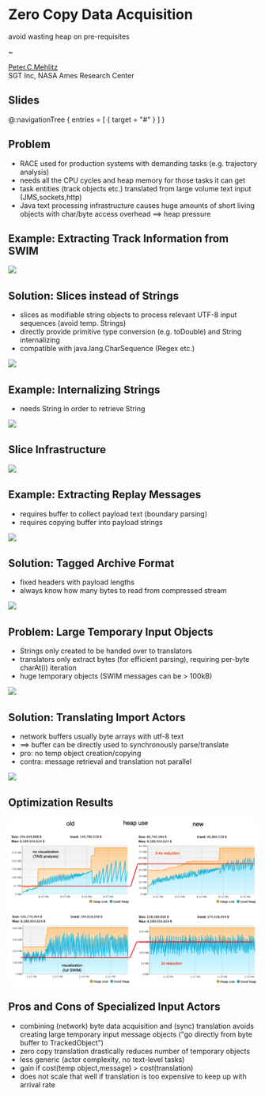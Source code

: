 # Zero Copy Data Acquisition
avoid wasting heap on pre-requisites<br/>


~


<a href="https://ti.arc.nasa.gov/profile/pcmehlitz/" rel="author">Peter.C.Mehlitz</a><br/>
SGT Inc, NASA Ames Research Center

## Slides
@:navigationTree { entries = [ { target = "#" } ] }


## Problem

* RACE used for production systems with demanding tasks (e.g. trajectory analysis)
* needs all the CPU cycles and heap memory for those tasks it can get
* task entities (track objects etc.) translated from large volume text input (JMS,sockets,http)
* Java text processing infrastructure causes huge amounts of short living objects with
  char/byte access overhead ⟹ heap pressure 

  
## Example: Extracting Track Information from SWIM

<img src="../images/xml-parsing.svg" class="center scale80">


## Solution: Slices instead of Strings

* slices as modifiable string objects to process relevant UTF-8 input sequences (avoid temp. Strings)
* directly provide primitive type conversion (e.g. toDouble) and String internalizing
* compatible with java.lang.CharSequence (Regex etc.)

<img src="../images/xml-slice-parsing.svg" class="center scale70">


## Example: Internalizing Strings

* needs String in order to retrieve String

<img src="../images/intern.svg" class="center scale65">


## Slice Infrastructure

<img src="../images/slice.svg" class="center scale80">


## Example: Extracting Replay Messages

* requires buffer to collect payload text (boundary parsing)
* requires copying buffer into payload strings

<img src="../images/arch-replay-obj.svg" class="center scale60">


## Solution: Tagged Archive Format

* fixed headers with payload lengths
* always know how many bytes to read from compressed stream

<img src="../images/tagged-archive.svg" class="center scale50">


## Problem: Large Temporary Input Objects

* Strings only created to be handed over to translators
* translators only extract bytes (for efficient parsing), requiring
  per-byte charAt(i) iteration
* huge temporary objects (SWIM messages can be > 100kB)

<img src="../images/import-msg.svg" class="center scale60">


## Solution: Translating Import Actors

* network buffers usually byte arrays with utf-8 text
* ⟹ buffer can be directly used to synchronously parse/translate
* pro: no temp object creation/copying
* contra: message retrieval and translation not parallel

<img src="../images/syn-import-trans.svg" class="center scale50">


## Optimization Results

<img src="../images/heap-old-new.png" class="center scale80">


## Pros and Cons of Specialized Input Actors

* combining (network) byte data acquisition and (sync) translation avoids creating
  large temporary input message objects ("go directly from byte buffer to TrackedObject")
* zero copy translation drastically reduces number of temporary objects
* less generic (actor complexity, no text-level tasks)
* gain if cost(temp object,message) > cost(translation)
* does not scale that well if translation is too expensive to keep up with arrival rate
